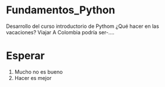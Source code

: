 # Fundamentos_Python
Desarrollo del curso introductorio de Pythom
¿Qué hacer en las vacaciones?
Viajar
A Colombia podría ser-....
# Esperar
1. Mucho no es bueno
2. Hacer es mejor
